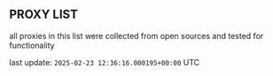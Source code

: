 ## PROXY LIST

all proxies in this list were collected from open sources and tested for functionality

last update: `2025-02-23 12:36:16.000195+00:00` UTC